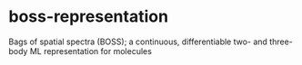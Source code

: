 # boss-representation
Bags of spatial spectra (BOSS); a continuous, differentiable two- and three-body ML representation for molecules
